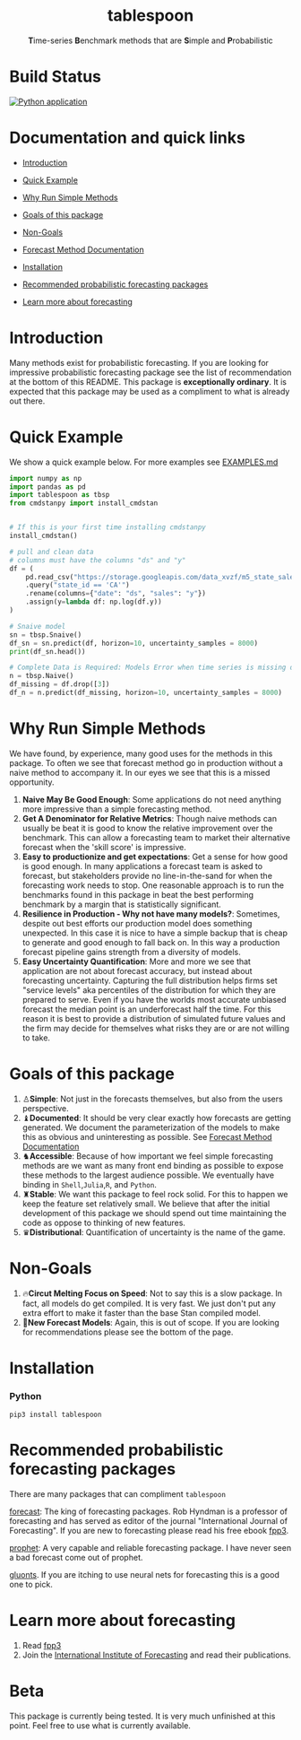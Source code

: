 <h1 align="center">tablespoon</h1>
<p align="center"><b>T</b>ime-series <b>B</b>enchmark methods that are <b>S</b>imple and <b>P</b>robabilistic</p>

# Build Status
[![Python application](https://github.com/alexhallam/tablespoon/actions/workflows/python-app.yml/badge.svg)](https://github.com/alexhallam/tablespoon/actions/workflows/python-app.yml)
# Documentation and quick links
* [Introduction](#introduction)
* [Quick Example](#quick-example)
* [Why Run Simple Methods](#why-run-simple-methods)
* [Goals of this package](#goals-of-this-package)
* [Non-Goals](#non-goals)
* [Forecast Method Documentation](docs/FORECAST_METHODS.md)
* [Installation](#installation)

* [Recommended probabilistic forecasting packages](#recommended-probabilistic-forecasting-packages)
* [Learn more about forecasting](#learn-more-about-forecasting)

# Introduction

Many methods exist for probabilistic forecasting. If you are looking for
impressive probabilistic forecasting package see the list of recommendation at
the bottom of this README. This package is <b>exceptionally ordinary</b>. It is
expected that this package may be used as a compliment to what is already out
there.

# Quick Example

We show a quick example below. For more examples see [EXAMPLES.md](docs/EXAMPLES.md)

```python
import numpy as np
import pandas as pd
import tablespoon as tbsp
from cmdstanpy import install_cmdstan


# If this is your first time installing cmdstanpy
install_cmdstan()

# pull and clean data
# columns must have the columns "ds" and "y"
df = (
    pd.read_csv("https://storage.googleapis.com/data_xvzf/m5_state_sales.csv")
    .query("state_id == 'CA'")
    .rename(columns={"date": "ds", "sales": "y"})
    .assign(y=lambda df: np.log(df.y))
)

# Snaive model
sn = tbsp.Snaive()
df_sn = sn.predict(df, horizon=10, uncertainty_samples = 8000)
print(df_sn.head())

# Complete Data is Required: Models Error when time series is missing dates 
n = tbsp.Naive()
df_missing = df.drop([3])
df_n = n.predict(df_missing, horizon=10, uncertainty_samples = 8000)

```

# Why Run Simple Methods

We have found, by experience, many good uses for the methods in this package.
To often we see that forecast method go in production without a naive method to
accompany it. In our eyes we see that this is a missed opportunity. 

1. **Naive May Be Good Enough**: Some applications do not need anything more
   impressive than a simple forecasting method.
2. **Get A Denominator for Relative Metrics**: Though naive methods can usually
   be beat it is good to know the relative improvement over the benchmark. This
   can allow a forecasting team to market their alternative forecast when the
   'skill score' is impressive.
3. **Easy to productionize and get expectations**: Get a sense for how good is
   good enough. In many applications a forecast team is asked to forecast, but
   stakeholders provide no line-in-the-sand for when the forecasting work needs
   to stop. One reasonable approach is to run the benchmarks found in this
   package in beat the best performing benchmark by a margin that is
   statistically significant.
4. **Resilience in Production - Why not have many models?**: Sometimes, despite
   out best efforts our production model does something unexpected. In this
   case it is nice to have a simple backup that is cheap to generate and good
   enough to fall back on. In this way a production forecast pipeline gains
   strength from a diversity of models.
5. **Easy Uncertainty Quantification**: More and more we see that application
   are not about forecast accuracy, but instead about forecasting uncertainty.
   Capturing the full distribution helps firms set "service levels" aka
   percentiles of the distribution for which they are prepared to serve. Even
   if you have the worlds most accurate unbiased forecast the median point is
   an underforecast half the time. For this reason it is best to provide a
   distribution of simulated future values and the firm may decide for
   themselves what risks they are or are not willing to take.

# Goals of this package

1. ♙**Simple**: Not just in the forecasts themselves, but also from the
   users perspective.
2. ♝**Documented**: It should be very clear exactly how forecasts are getting
   generated. We document the parameterization of the models to make this as
   obvious and uninteresting as possible. See [Forecast Method Documentation](docs/FORECAST_METHODS.md)
3. ♞**Accessible**: Because of how important we feel simple forecasting
   methods are we want as many front end binding as possible to expose these
   methods to the largest audience possible. We eventually have binding in
   `Shell`,`Julia`,`R`, and `Python`.
3. ♜**Stable**: We want this package to feel rock solid. For this to happen
   we keep the feature set relatively small. We believe that after the initial 
   development of this package we should spend out time maintaining the code as
   oppose to thinking of new features.
4. ♛**Distributional**: Quantification of uncertainty is the name of
   the game.


# Non-Goals

1. 🔥**Circut Melting Focus on Speed**: Not to say this is a slow package. In fact, all
   models do get compiled. It is very fast. We just don't put any extra effort to make 
   it faster than the base Stan compiled model.
2. 🤖**New Forecast Models**: Again, this is out of scope. If you are
   looking for recommendations please see the bottom of the page.

# Installation

### Python

```
pip3 install tablespoon
```

# Recommended probabilistic forecasting packages

There are many packages that can compliment `tablespoon`

[forecast](https://github.com/robjhyndman/forecast): The king of forecasting
packages. Rob Hyndman is a professor of forecasting and has served as editor of
the journal "International Journal of Forecasting". If you are new to
forecasting please read his free ebook [fpp3](https://otexts.com/fpp3/).

[prophet](https://facebook.github.io/prophet/): A very capable and reliable
forecasting package. I have never seen a bad forecast come out of prophet.

[gluonts](https://ts.gluon.ai/). If you are itching to use neural nets for
forecasting this is a good one to pick.

# Learn more about forecasting

1. Read [fpp3](https://otexts.com/fpp3/)
2. Join the [International Institute of Forecasting](https://forecasters.org/)
   and read their publications.

# Beta

This package is currently being tested. It is very much unfinished at this point.
Feel free to use what is currently available. 

